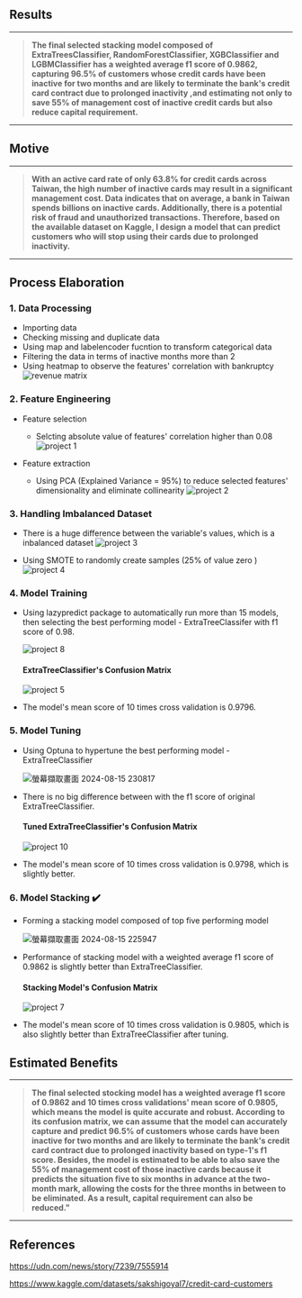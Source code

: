 ## Results 
---
>**The final selected stacking model composed of ExtraTreesClassifier, RandomForestClassifier, XGBClassifier and LGBMClassifier has a weighted average f1 score of 0.9862, capturing 96.5% of customers whose credit cards have been inactive for two months and are likely to terminate the bank's credit card contract due to prolonged inactivity ,and estimating not only to save 55% of management cost of inactive credit cards but also reduce capital requirement.**
---
## Motive 
---
>**With an active card rate of only 63.8% for credit cards across Taiwan, the high number of inactive cards may result in a significant management cost. Data indicates that on average, a bank in Taiwan spends billions on inactive cards. Additionally, there is a potential risk of fraud and unauthorized transactions. Therefore, based on the available dataset on Kaggle, I design a model that can predict customers who will stop using their cards due to prolonged inactivity.**
---
## Process Elaboration
### 1. Data Processing
* Importing data 
* Checking missing and duplicate data
* Using map and labelencoder fucntion to transform categorical data
* Filtering the data in terms of inactive months more than 2
* Using heatmap to observe the features' correlation with bankruptcy
  ![revenue matrix](https://github.com/user-attachments/assets/3676ca8d-b765-4ebf-86be-b43631bb7ef1)
### 2. Feature Engineering
* Feature selection 
  * Selcting absolute value of features' correlation higher than 0.08
  ![project 1](https://github.com/user-attachments/assets/cf1bbb00-ba8c-4760-b00a-44254af6896a)

* Feature extraction 
  * Using PCA (Explained Variance = 95%) to reduce selected features' dimensionality and eliminate collinearity
  ![project 2](https://github.com/user-attachments/assets/3c30ba79-78f6-47fa-8914-3d7f195a7aee)
### 3. Handling Imbalanced Dataset
* There is a huge difference between the variable's values, which is a inbalanced dataset
  ![project 3](https://github.com/user-attachments/assets/f6134167-a26e-409b-b564-6f630cbadd76)

* Using SMOTE to randomly create samples (25% of value zero )
  ![project 4](https://github.com/user-attachments/assets/75102df1-8f4b-4521-8b86-c1bae12a8b49)
### 4. Model Training
* Using lazypredict package to automatically run more than 15 models, then selecting the best performing model - ExtraTreeClassifer with f1 score of 0.98.
  
  ![project 8](https://github.com/user-attachments/assets/d358140f-e5de-4522-933c-83b26fcd1610)
  #### ExtraTreeClassifier's Confusion Matrix
  ![project 5](https://github.com/user-attachments/assets/beda88e9-9962-4d5d-aa41-51c03803a22b)
* The model's mean score of 10 times cross validation is 0.9796.
### 5. Model Tuning
* Using Optuna to hypertune the best performing model - ExtraTreeClassifier

  ![螢幕擷取畫面 2024-08-15 230817](https://github.com/user-attachments/assets/26e06e8f-605a-4b95-bdb5-d05f87bf812d)
* There is no big difference between with the f1 score of original ExtraTreeClassifier.
  #### Tuned ExtraTreeClassifier's Confusion Matrix
  ![project 10](https://github.com/user-attachments/assets/94aa477c-9d12-4f62-8e1a-cb544e5080cf)
* The model's mean score of 10 times cross validation is 0.9798, which is slightly better.
### 6. Model Stacking ✔️
* Forming a stacking model composed of top five performing model
  
  ![螢幕擷取畫面 2024-08-15 225947](https://github.com/user-attachments/assets/14dad28c-2ad5-4db1-9f02-490ba1c29284)
* Performance of stacking model with a weighted average f1 score of 0.9862 is slightly better than ExtraTreeClassifier.
  #### Stacking Model's Confusion Matrix
  ![project 7](https://github.com/user-attachments/assets/9c528c01-88d7-4b04-88b3-12cd8c498d78)
* The model's mean score of 10 times cross validation is 0.9805, which is also slightly better than ExtraTreeClassifier after tuning.
## Estimated Benefits 
---
>**The final selected stocking model has a weighted average f1 score of 0.9862 and 10 times cross validations' mean score of 0.9805, which means the model is quite accurate and robust. According to its confusion matrix, we can assume that the model can accurately capture and predict  96.5% of customers whose cards have been inactive for two months and are likely to terminate the bank's credit card contract due to prolonged inactivity based on type-1's f1 score. Besides, the model is estimated to be able to also save the 55% of management cost of those inactive cards because it predicts the situation five to six months in advance at the two-month mark, allowing the costs for the three months in between to be eliminated. As a result, capital requirement can also be reduced."**
---
## References 
  https://udn.com/news/story/7239/7555914
  
  https://www.kaggle.com/datasets/sakshigoyal7/credit-card-customers
  
